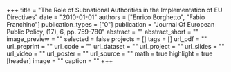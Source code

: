 +++
title = "The Role of Subnational Authorities in the Implementation of EU Directives"
date = "2010-01-01"
authors = ["Enrico Borghetto", "Fabio Franchino"]
publication_types = ["0"]
publication = "Journal Of European Public Policy, (17), 6, pp. 759-780"
abstract = ""
abstract_short = ""
image_preview = ""
selected = false
projects = []
tags = []
url_pdf = ""
url_preprint = ""
url_code = ""
url_dataset = ""
url_project = ""
url_slides = ""
url_video = ""
url_poster = ""
url_source = ""
math = true
highlight = true
[header]
image = ""
caption = ""
+++
